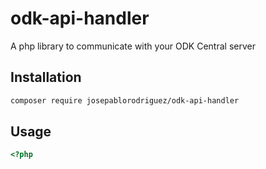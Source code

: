 # odk-api-handler
A php library to communicate with your ODK Central server

## Installation
```bash
composer require josepablorodriguez/odk-api-handler
```
## Usage

```php
<?php

```